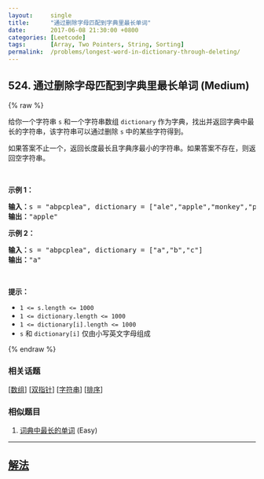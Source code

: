 ```yaml
---
layout:     single
title:      "通过删除字母匹配到字典里最长单词"
date:       2017-06-08 21:30:00 +0800
categories: [Leetcode]
tags:       [Array, Two Pointers, String, Sorting]
permalink:  /problems/longest-word-in-dictionary-through-deleting/
---
```


## 524. 通过删除字母匹配到字典里最长单词 (Medium)

{% raw %}

<p>给你一个字符串 <code>s</code> 和一个字符串数组 <code>dictionary</code> 作为字典，找出并返回字典中最长的字符串，该字符串可以通过删除 <code>s</code> 中的某些字符得到。</p>

<p>如果答案不止一个，返回长度最长且字典序最小的字符串。如果答案不存在，则返回空字符串。</p>

<p> </p>

<p><strong>示例 1：</strong></p>

<pre>
<strong>输入：</strong>s = "abpcplea", dictionary = ["ale","apple","monkey","plea"]
<strong>输出：</strong>"apple"
</pre>

<p><strong>示例 2：</strong></p>

<pre>
<strong>输入：</strong>s = "abpcplea", dictionary = ["a","b","c"]
<strong>输出：</strong>"a"
</pre>

<p> </p>

<p><strong>提示：</strong></p>

<ul>
	<li><code>1 <= s.length <= 1000</code></li>
	<li><code>1 <= dictionary.length <= 1000</code></li>
	<li><code>1 <= dictionary[i].length <= 1000</code></li>
	<li><code>s</code> 和 <code>dictionary[i]</code> 仅由小写英文字母组成</li>
</ul>

{% endraw %}

### 相关话题
  [[数组](https://github.com/openset/leetcode/tree/master/tag/array/README.md)]
  [[双指针](https://github.com/openset/leetcode/tree/master/tag/two-pointers/README.md)]
  [[字符串](https://github.com/openset/leetcode/tree/master/tag/string/README.md)]
  [[排序](https://github.com/openset/leetcode/tree/master/tag/sorting/README.md)]

### 相似题目
  1. [词典中最长的单词](/problems/longest-word-in-dictionary) (Easy)

---

## [解法](https://github.com/openset/leetcode/tree/master/problems/longest-word-in-dictionary-through-deleting)
